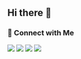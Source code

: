 <h2>Hi there 👋</h2>

<h3>🤝 Connect with Me</h3>

[![](https://img.shields.io/badge/LinkedIn-0077B5?style=for-the-badge&logo=linkedin&logoColor=white)](https://www.linkedin.com/in/nandolle)
[![](https://img.shields.io/badge/dev.to-0A0A0A?style=for-the-badge&logo=dev.to&logoColor=white)](https://dev.to/nandoolle)
[![](https://img.shields.io/badge/resume-0077B5?style=for-the-badge&logoColor=white)](https://www.fernandolle.com/)
[![](https://img.shields.io/badge/conatct_email-0A0A0A?style=for-the-badge&logo=gmail&logoColor=white)](mailto:fernando.olle@icloud.com)
